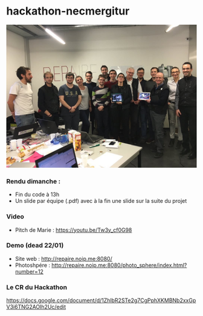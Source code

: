 # hackathon-necmergitur

![L'équipe du Hackathon](/equipe.jpg)

### Rendu dimanche :

* Fin du code à 13h
* Un slide par équipe (.pdf) avec à la fin une slide sur la suite du projet

### Video
* Pitch de Marie : https://youtu.be/Tw3y_cf0G98

### Demo (dead 22/01)
* Site web : http://repaire.noip.me:8080/
* Photoshpére : http://repaire.noip.me:8080/photo_sphere/index.html?number=12

### Le CR du Hackathon 
https://docs.google.com/document/d/1ZhlbR2STe2g7CgPphXKMBNb2xxGpV3i6TNG2AOIh2Uc/edit

